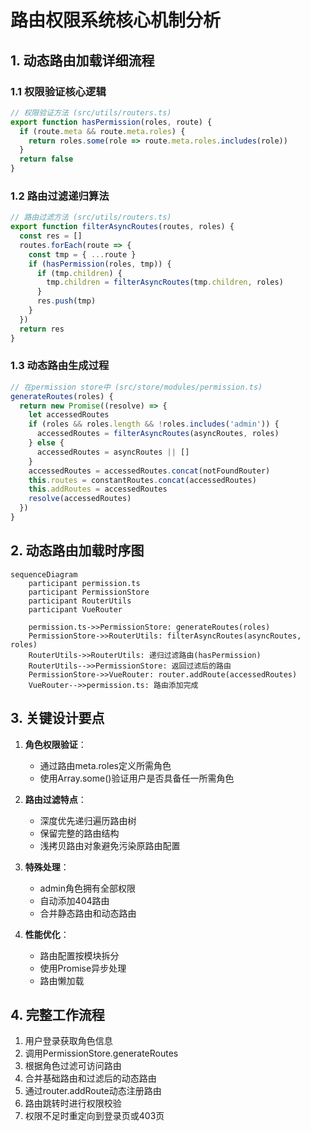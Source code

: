 # 路由权限系统核心机制分析

## 1. 动态路由加载详细流程

### 1.1 权限验证核心逻辑
```typescript
// 权限验证方法 (src/utils/routers.ts)
export function hasPermission(roles, route) {
  if (route.meta && route.meta.roles) {
    return roles.some(role => route.meta.roles.includes(role))
  }
  return false
}
```

### 1.2 路由过滤递归算法
```typescript
// 路由过滤方法 (src/utils/routers.ts)
export function filterAsyncRoutes(routes, roles) {
  const res = []
  routes.forEach(route => {
    const tmp = { ...route }
    if (hasPermission(roles, tmp)) {
      if (tmp.children) {
        tmp.children = filterAsyncRoutes(tmp.children, roles)
      }
      res.push(tmp)
    }
  })
  return res
}
```

### 1.3 动态路由生成过程
```typescript
// 在permission store中 (src/store/modules/permission.ts)
generateRoutes(roles) {
  return new Promise((resolve) => {
    let accessedRoutes
    if (roles && roles.length && !roles.includes('admin')) {
      accessedRoutes = filterAsyncRoutes(asyncRoutes, roles)
    } else {
      accessedRoutes = asyncRoutes || []
    }
    accessedRoutes = accessedRoutes.concat(notFoundRouter)
    this.routes = constantRoutes.concat(accessedRoutes)
    this.addRoutes = accessedRoutes
    resolve(accessedRoutes)
  })
}
```

## 2. 动态路由加载时序图

```mermaid
sequenceDiagram
    participant permission.ts
    participant PermissionStore
    participant RouterUtils
    participant VueRouter
    
    permission.ts->>PermissionStore: generateRoutes(roles)
    PermissionStore->>RouterUtils: filterAsyncRoutes(asyncRoutes, roles)
    RouterUtils->>RouterUtils: 递归过滤路由(hasPermission)
    RouterUtils-->>PermissionStore: 返回过滤后的路由
    PermissionStore->>VueRouter: router.addRoute(accessedRoutes)
    VueRouter-->>permission.ts: 路由添加完成
```

## 3. 关键设计要点

1. **角色权限验证**：
   - 通过路由meta.roles定义所需角色
   - 使用Array.some()验证用户是否具备任一所需角色

2. **路由过滤特点**：
   - 深度优先递归遍历路由树
   - 保留完整的路由结构
   - 浅拷贝路由对象避免污染原路由配置

3. **特殊处理**：
   - admin角色拥有全部权限
   - 自动添加404路由
   - 合并静态路由和动态路由

4. **性能优化**：
   - 路由配置按模块拆分
   - 使用Promise异步处理
   - 路由懒加载

## 4. 完整工作流程

1. 用户登录获取角色信息
2. 调用PermissionStore.generateRoutes
3. 根据角色过滤可访问路由
4. 合并基础路由和过滤后的动态路由
5. 通过router.addRoute动态注册路由
6. 路由跳转时进行权限校验
7. 权限不足时重定向到登录页或403页